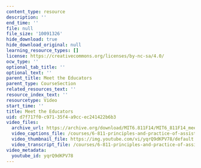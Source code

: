```yaml
---
content_type: resource
description: ''
end_time: ''
file: null
file_size: '10091326'
hide_download: true
hide_download_original: null
learning_resource_types: []
license: https://creativecommons.org/licenses/by-nc-sa/4.0/
ocw_type: ''
optional_tab_title: ''
optional_text: ''
parent_title: Meet the Educators
parent_type: CourseSection
related_resources_text: ''
resource_index_text: ''
resourcetype: Video
start_time: ''
title: Meet the Educators
uid: d7f717f0-c971-35f4-a9cc-ec241422b6b3
video_files:
  archive_url: https://archive.org/download/MIT6.811F14/MIT6_811F14_meet_the_educators_300k.mp4
  video_captions_file: /courses/6-811-principles-and-practice-of-assistive-technology-fall-2014/cd911bb2efd9536699174bb43c76570e_yqrQ9dKPV78.vtt
  video_thumbnail_file: https://img.youtube.com/vi/yqrQ9dKPV78/default.jpg
  video_transcript_file: /courses/6-811-principles-and-practice-of-assistive-technology-fall-2014/b5863191597a8116ee39a434a38586fc_yqrQ9dKPV78.pdf
video_metadata:
  youtube_id: yqrQ9dKPV78
---
```

